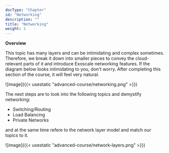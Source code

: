 ```yaml
---
docType: "Chapter"
id: "Networking"
description: ""
title: "Networking"
weight: 1
---
```


**Overview**

This topic has many layers and can be intimidating and complex sometimes. Therefore, we break it down into smaller pieces to convey the cloud-relevant parts of it and introduce Exoscale networking features. If the diagram below looks intimidating to you, don't worry. After completing this section of the course, it will feel very natural.

![image]({{< usestatic "advanced-course/networking.png" >}})

The next steps are to look into the following topics and demystify networking:

- Switching/Routing
- Load Balancing
- Private Networks

and at the same time refere to the network layer model and match our topics to it.

![image]({{< usestatic "advanced-course/network-layers.png" >}})
